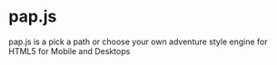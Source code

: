 # pap.js
pap.js is a pick a path or choose your own adventure style engine for HTML5 for Mobile and Desktops
